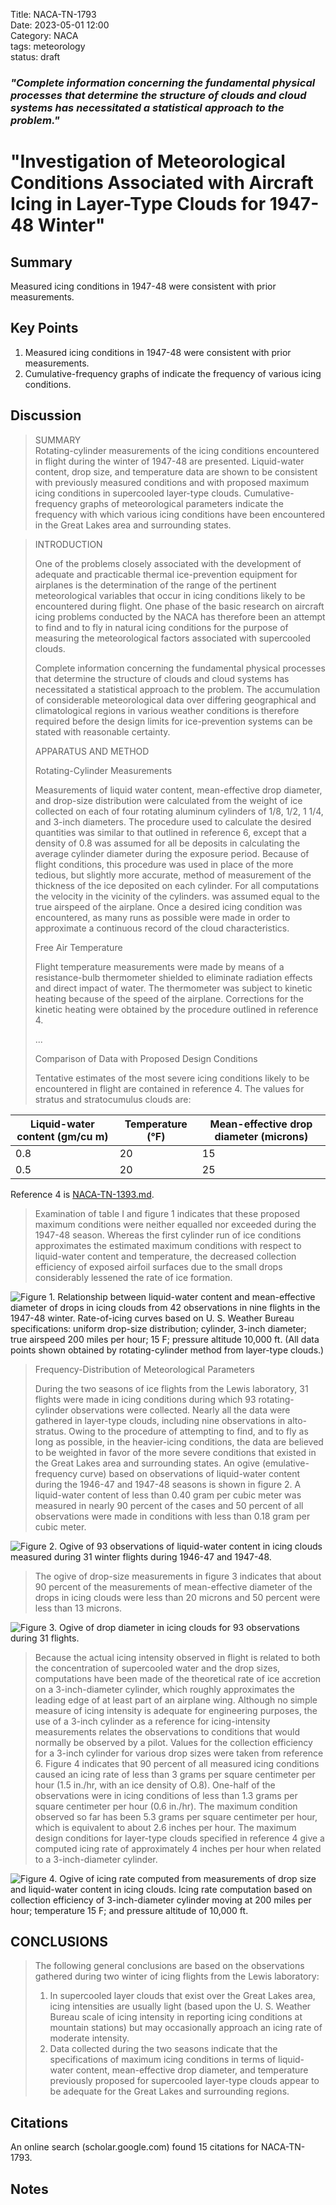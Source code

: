 Title: NACA-TN-1793   
Date: 2023-05-01 12:00  
Category: NACA  
tags: meteorology  
status: draft  

### _"Complete information concerning the fundamental physical processes that determine the structure of clouds and cloud systems has necessitated a statistical approach to the problem."_  

# "Investigation of Meteorological Conditions Associated with Aircraft Icing in Layer-Type Clouds for 1947-48 Winter"  

## Summary  

Measured icing conditions in 1947-48 were consistent with prior measurements.  

## Key Points  
1. Measured icing conditions in 1947-48 were consistent with prior measurements.  
2. Cumulative-frequency graphs of indicate the frequency of various icing conditions.  

## Discussion  

>SUMMARY  
Rotating-cylinder measurements of the icing conditions encountered 
in flight during the winter of 1947-48 are presented. Liquid-water 
content, drop size, and temperature data are shown to be consistent 
with previously measured conditions and with proposed 
maximum icing conditions in supercooled layer-type clouds. 
Cumulative-frequency graphs of meteorological 
parameters indicate the frequency 
with which various icing conditions have been encountered in the 
Great Lakes area and surrounding states.  

> INTRODUCTION  
>
>One of the problems closely associated with the development of 
adequate and practicable thermal ice-prevention equipment for airplanes 
is the determination of the range of the pertinent meteorological 
variables that occur in icing conditions likely to be 
encountered during flight. One phase of the basic research on aircraft 
icing problems conducted by the NACA has therefore been an attempt to 
find and to fly in natural icing conditions for the 
purpose of measuring the meteorological 
factors associated with supercooled clouds.  
> 
>Complete information concerning the fundamental physical 
processes that determine the structure of clouds and cloud systems 
has necessitated a statistical approach to the problem. The 
accumulation of considerable meteorological 
data over differing geographical 
and climatological regions in various weather conditions is 
therefore required before the design limits for ice-prevention 
systems can be stated with reasonable certainty.  
> 
>APPARATUS AND METHOD  
> 
>Rotating-Cylinder Measurements  
>
>Measurements of liquid water content, mean-effective drop 
diameter, and drop-size distribution were calculated from the 
weight of ice collected on each of four rotating aluminum cylinders
of 1/8, 1/2, 1 1/4, and 3-inch diameters. The procedure used to calculate 
the desired quantities was similar to that outlined in reference 6, 
except that a density of 0.8 was assumed for all be deposits 
in calculating the average cylinder diameter during the exposure 
period. Because of flight conditions, this procedure was used in 
place of the more tedious, but slightly more accurate, method of 
measurement of the thickness of the ice deposited on each cylinder.
For all computations the velocity in the vicinity of the cylinders. 
was assumed equal to the true airspeed of the airplane. Once a 
desired icing condition was encountered, as many runs as possible 
were made in order to approximate a continuous record of the cloud 
characteristics.
>
>Free Air Temperature  
> 
>Flight temperature measurements were made by means of a 
resistance-bulb thermometer shielded to eliminate radiation effects 
and direct impact of water. The thermometer was subject to kinetic 
heating because of the speed of the airplane. Corrections for the 
kinetic heating were obtained by the procedure outlined in reference 4.  
> 
> ...
> 
> Comparison of Data with Proposed Design Conditions  
> 
>Tentative estimates of the most severe icing conditions likely 
to be encountered in flight are contained in reference 4. The 
values for stratus and stratocumulus clouds are:  

| Liquid-water content (gm/cu m) | Temperature (°F) | Mean-effective drop diameter (microns) |
|--------------------------------|------------------|----------------------------------------|
| 0.8                            | 20               | 15                                     |
| 0.5                            | 20               | 25                                     |

Reference 4 is [NACA-TN-1393.md]({filename}NACA-TN-1393.md).  

>Examination 
of table I and figure 1 indicates that these proposed maximum conditions 
were neither equalled nor exceeded during 
the 1947-48 season. Whereas the first cylinder run of ice conditions 
approximates the estimated maximum conditions with respect 
to liquid-water content and temperature, the decreased collection 
efficiency of exposed airfoil surfaces due to the small drops 
considerably lessened the rate of ice formation.  

![Figure 1. Relationship between liquid-water content and mean-effective diameter 
of drops in icing clouds from 42 observations in nine flights in the 
1947-48 winter. Rate-of-icing curves based on U. S. Weather Bureau
specifications: uniform drop-size distribution; cylinder, 3-inch diameter;
true airspeed 200 miles per hour; 15 F; pressure altitude 10,000 ft.
(All data points shown obtained by rotating-cylinder method from layer-type clouds.)
](/images%2FNACA-TN-1793%2FFigure%201.png)  

>Frequency-Distribution of Meteorological Parameters  
>  
>During the two seasons of ice flights from the Lewis laboratory, 
31 flights were made in icing conditions during which 
93 rotating-cylinder observations were collected. Nearly all the 
data were gathered in layer-type clouds, including nine observations 
in alto-stratus. Owing to the procedure of attempting to find, and 
to fly as long as possible, in the heavier-icing conditions, the 
data are believed to be weighted in favor of the more severe conditions 
that existed in the Great Lakes area and surrounding states. 
An ogive (emulative-frequency curve) based on observations of 
liquid-water content during the 1946-47 and 1947-48 seasons is shown 
in figure 2. A liquid-water content of less than 0.40 gram per cubic 
meter was measured in nearly 90 percent of the cases and 50 percent 
of all observations were made in conditions with less than 0.18 gram 
per cubic meter.  
> 
![Figure 2. Ogive of 93 observations of liquid-water content in 
icing clouds measured during 31 winter flights during 1946-47 and 1947-48.
](/images%2FNACA-TN-1793%2FFigure%202.png)  

>The ogive of drop-size measurements in figure 3 indicates that 
about 90 percent of the measurements of mean-effective 
diameter of 
the drops in icing clouds were less than 20 microns and 50 percent 
were less than 13 microns. 

![Figure 3. Ogive of drop diameter in icing clouds for 93 observations during 31 flights.
](/images%2FNACA-TN-1793%2FFigure%203.png)  

>Because the actual icing intensity observed in flight is related 
to both the concentration of supercooled 
water and the drop sizes, computations 
have been made of the theoretical rate of ice accretion 
on a 3-inch-diameter cylinder, which roughly approximates 
the leading edge of at least part of an airplane wing. Although no simple 
measure of icing intensity is adequate for engineering purposes, 
the use of a 3-inch cylinder as a reference for icing-intensity 
measurements relates the observations to conditions that would 
normally be observed by a pilot. Values for the collection efficiency 
for a 3-inch cylinder for various drop sizes were taken from reference 6. 
Figure 4 indicates that 90 percent of all measured icing 
conditions caused an icing rate of less than 3 grams per square centimeter 
per hour (1.5 in./hr, with an ice density of O.8). One-half 
of the observations were in icing conditions of less than 1.3 grams 
per square centimeter per hour (0.6 in./hr). The maximum condition 
observed so far has been 5.3 grams per square centimeter per hour, 
which is equivalent to about 2.6 inches per hour. The maximum 
design conditions for layer-type clouds specified in reference 4 give 
a computed icing rate of approximately 4 inches per hour when related 
to a 3-inch-diameter cylinder.  

![Figure 4. Ogive of icing rate computed from measurements of drop size 
and liquid-water content in icing clouds. Icing rate computation based on 
collection efficiency of 3-inch-diameter cylinder moving at 
200 miles per hour; temperature 15 F; and pressure altitude of 10,000 ft.
](/images%2FNACA-TN-1793%2FFigure%204.png)  

## CONCLUSIONS  
>The following general conclusions are based on the observations 
gathered during two winter of icing flights from the Lewis laboratory:  
>1. In supercooled layer clouds that exist over the Great Lakes area, 
icing intensities are usually light (based upon the U. S. 
Weather Bureau scale of icing intensity in reporting icing conditions 
at mountain stations) but may occasionally approach an icing rate 
of moderate intensity.  
>2. Data collected during the two seasons indicate that the 
specifications of maximum  icing conditions in terms of liquid-water 
content, mean-effective drop diameter, and temperature previously 
proposed for supercooled layer-type clouds appear to be adequate 
for the Great Lakes and surrounding regions.  

## Citations  
An online search (scholar.google.com) found 15 citations for NACA-TN-1793.  

## Notes  

[^1]: Kline, Dwight B.: Investigation of Meteorological Conditions Associated with Aircraft Icing in Layer-Type Clouds for 1947-48 Winter. NACA-TN-1793, 1949.  


